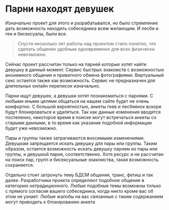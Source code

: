 # Парни находят девушек

Изначально проект для этого и разрабатывался, но было стремление дать возможность 
находить собеседника всем желающим. И лесби и геи и бисексуалы, были все.

> Спустя несколько лет работы над проектом стало понятно, что сделать общение удобным одновременно для всех физически невозможно. 

Сейчас проект рассчитан только на парней которые хотят найти девушку в данный момент. Сервис быстрых знакомств с возможностью анонимного общения и приватного обмена фотографиями. Виртуальный секс остается также как возможность. Сервис не предназначен для длительных онлайн переписок изначально.

Парни ищут девушек, а девушки хотят познакомиться с парнями. С любыми иными целями общаться на нашем сайте будет не очень комфортно. С большой вероятностью, анкеты геев и лесбиянок вскоре будут блокироваться и удаляться. Так как данные изменения вводятся постепенно, некоторое время в поиске могут встречаться анкеты со старыми данными, в то время как указание подобной информации будет уже невозможно.

Пары и группы также затрагиваются вносимыми изменениями. Девушкам запрещается искать девушку для пары или группы. Таким образом, остается возможность искать девушку парнем из пары или группы, и девушкой парня, соответственно. Хотя ресурс и не рассчитан на поиск пар, групп и бисексуальные знакомства, такая возможность сохраняется.

Отдельно стоит затронуть тему БДСМ общения, транс, фетиш и так далее. Разработчики проекта определяют подобное общение в категорию нетрадиционного. Любые подобные темы возможны только с прямого согласия вашего собеседника, когда никто кроме вас об этом не узнает. Любые жалобы на вас связанные с таким содержанием могут приводить к блокированию анкета
